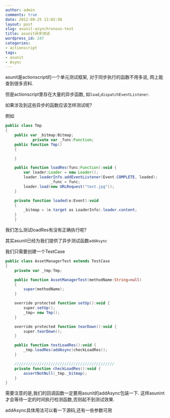 ```yaml
---
author: admin
comments: true
date: 2012-09-25 13:02:50
layout: post
slug: asunit-asynchronous-test
title: asunit异步测试
wordpress_id: 247
categories:
- actionscript
tags:
- asunit
- Async
---
```


asunit是actionscript的一个单元测试框架,
对于同步执行的函数不用多说,
网上能查到很多资料.

但是actionscript里存在大量的异步函数,
如`load`,`dispatchEventListener`.

如果涉及到这些异步的函数应该怎样测试呢?

例如

```actionscript
public class Tmp
{
    public var _bitmap:Bitmap;
            private var _func:Function;
    public function Tmp()
    {

    }

    public function loadRes(func:Function):void {
        var loader:Loader = new Loader();
        loader.loaderInfo.addEventListener(Event.COMPLETE, loaded);
                    _func = func;
        loader.load(new URLRequest("test.jpg"));
    }

    private function loaded(e:Event):void
    {
        _bitmap = (e.target as LoaderInfo).loader.content;
    }
    }
```

我们怎么测试loadRes有没有正确执行呢?

其实asunit已经为我们提供了异步测试函数`addAsync`

我们只需要创建一个TestCase

```actionscript
public class AssetManagerTest extends TestCase
{
    private var _tmp:Tmp;

    public function AssetManagerTest(methodName:String=null)
    {
        super(methodName);
    }

    override protected function setUp():void {
        super.setUp();
        _tmp= new Tmp();
    }

    override protected function tearDown():void {
        super.tearDown();
    }

    public function testLoadRes():void {
        _tmp.loadRes(addAsync(checkLoadRes));
    }

    ////////////////////////////////////////////
    private function checkLoadRes():void {
        assertNotNull(_tmp._bitmap);
    }
}
```

需要注意的是,我们的回调函数一定要用asunit的addAsync包装一下.
这样asunint才会等待一定的时间执行检测函数,否则起不到测试效果.

addAsync具体用法可以看一下源码,还有一些参数可用

